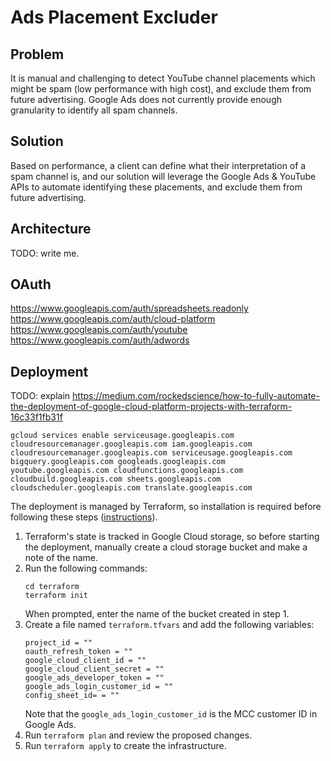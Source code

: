 # Ads Placement Excluder

## Problem

It is manual and challenging to detect YouTube channel placements which might be
spam (low performance with high cost), and exclude them from future advertising.
Google Ads does not currently provide enough granularity to identify all spam
channels.

## Solution

Based on performance, a client can define what their interpretation of a spam
channel is, and our solution will leverage the Google Ads & YouTube APIs to
automate identifying these placements, and exclude them from future advertising.

## Architecture

TODO: write me.

## OAuth

https://www.googleapis.com/auth/spreadsheets.readonly
https://www.googleapis.com/auth/cloud-platform
https://www.googleapis.com/auth/youtube
https://www.googleapis.com/auth/adwords

## Deployment

TODO: explain
https://medium.com/rockedscience/how-to-fully-automate-the-deployment-of-google-cloud-platform-projects-with-terraform-16c33f1fb31f
```
gcloud services enable serviceusage.googleapis.com cloudresourcemanager.googleapis.com iam.googleapis.com cloudresourcemanager.googleapis.com serviceusage.googleapis.com bigquery.googleapis.com googleads.googleapis.com youtube.googleapis.com cloudfunctions.googleapis.com cloudbuild.googleapis.com sheets.googleapis.com cloudscheduler.googleapis.com translate.googleapis.com
```

The deployment is managed by Terraform, so installation is required before
following these steps ([instructions](https://learn.hashicorp.com/tutorials/terraform/install-cli)).

1. Terraform's state is tracked in Google Cloud storage, so before starting the
   deployment, manually create a cloud storage bucket and make a note of the
   name.
2. Run the following commands:
   ```
   cd terraform
   terraform init
   ```
   When prompted, enter the name of the bucket created in step 1.
3. Create a file named `terraform.tfvars` and add the following variables:
   ```
   project_id = ""
   oauth_refresh_token = ""
   google_cloud_client_id = ""
   google_cloud_client_secret = ""
   google_ads_developer_token = ""
   google_ads_login_customer_id = ""
   config_sheet_id= = ""
   ```
   Note that the `google_ads_login_customer_id` is the MCC customer ID in Google
   Ads.
4. Run `terraform plan` and review the proposed changes.
5. Run `terraform apply` to create the infrastructure.
